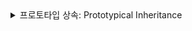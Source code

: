 <details>
  <summary>프로토타입 상속: Prototypical Inheritance</summary>


### 프로토타입 상속 

- 객체 간의 상속을 구현 하는 기법중 하나 

```javascript

function Shape(){}

Shape.prototype.duplicate = function() {
    console.log('duplicate')
}

function Circle(radius) {
    this.radius = radius
}

// 이 과정은 circle의 인스턴스가 Shape의 메서드에 접근 할수 있도록 한다
Circle.prototype = Object.create(Shape.prototype);

Circle.prototype.draw = function() {
    console.log('draw')
}

const s = new Shape();
const c = new Circle(1);

c.duplicate(); // 'duplicate' 출력
c.draw();      // 'draw' 출력

```

- s.draw()를 호출할 수 없다.
- c 는 Shape를 상속하지만, s는 Circle의 메서드에 접근할수 없다.

### 사용 될수 있는 상황 
1. 코드 재사용
- 공통된 속성과 메서드를 여러 객체에서 공유할 수 있다. 이를 통해 중복 코드를 줄이고 유지보수를 쉽게 한다.
- 예: 여러 도형(원, 사각형 등)에서 공통적인 메서드(예: draw, area 등)를 정의할 때.
2. 객체 지향 프로그래밍
- JavaScript에서 객체 지향 프로그래밍(OOP) 패러다임을 구현할 수 있게 한다. 객체 간의 관계를 설정하고, 클래스처럼 행동할 수 있다.
- 예: 여러 종류의 사용자(User, Admin 등)를 정의할 때, 기본 사용자 클래스를 상속하여 특정 기능을 추가할 수 있다.
3. 유연한 구조
- 상속을 통해 객체의 구조를 유연하게 만들 수 있다. 새로운 기능이 필요할 때 기존 객체를 수정하지 않고 새로운 객체를 추가할 수 있다.
- 예: 게임 개발에서 기본 캐릭터 클래스를 만들고, 이를 상속받아 다양한 캐릭터를 구현할 때.
4. 상속 계층 구축
- 복잡한 상속 구조를 통해 객체의 계층을 만들 수 있다. 이를 통해 특정 기능을 가진 객체들을 그룹화하고 관리할 수 있다.
- 예: 동물 클래스를 만들고, 이를 상속하여 포유류, 조류 등을 정의할 수 있다.
5. 플러그인 시스템
- 상속을 통해 기능을 확장할 수 있는 플러그인 시스템을 구현할 수 있다.
- 예: 기본 웹 애플리케이션을 만들고, 다양한 플러그인(예: 차트, 데이터 시각화)을 상속받아 추가할 수 있다.


### 왜 프로토타입 상속을 사용해야 하는가?
- 메모리 효율성:
프로토타입 상속을 사용하면 메서드가 한 번만 메모리에 저장되므로, 여러 인스턴스가 같은 메서드를 공유할 수 있다. 메서드를 직접 정의할 경우, 각 인스턴스에 메서드가 복사되기 때문에 메모리 낭비가 발생할 수 있다. 주의 !!
- 동적 변경:
프로토타입을 통해 메서드를 정의하면, 나중에 프로토타입에 추가하거나 수정할 수 있다. 모든 인스턴스가 즉시 이 변경 사항을 반영하므로, 유연한 코드 수정이 가능하다.
- 다양한 상속 구조:
프로토타입 상속은 복잡한 상속 구조를 쉽게 구현할 수 있도록 해준다. 여러 객체가 서로 상속 관계를 형성할 수 있으며, 공통된 기능을 효율적으로 관리할 수 있다.
</details>